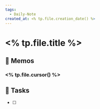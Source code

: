 ```yaml
---
tags:
  - Daily-Note
created_at: <% tp.file.creation_date() %>
---
```

# <% tp.file.title %>

## 📝 Memos
### <% tp.file.cursor() %>

## 📌 Tasks
- [ ] 
